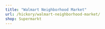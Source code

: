 ```yaml
---
title: "Walmart Neighborhood Market"
url: /hickory/walmart-neighborhood-market/
shop: Supermarkt
---
```

